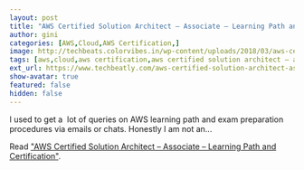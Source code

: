 ```yaml
---
layout: post
title: "AWS Certified Solution Architect – Associate – Learning Path and Certification"
author: gini
categories: [AWS,Cloud,AWS Certification,]
image: http://techbeats.colorvibes.in/wp-content/uploads/2018/03/aws-certified-solution-architect-associate-learning-path-and-certification.jpg
tags: [aws,cloud,aws certification,aws certified solution architect – associate,aws exam,learning path,]
ext_url: https://www.techbeatly.com/aws-certified-solution-architect-associate-learning-path-and-certification/
show-avatar: true
featured: false
hidden: false
---
```


I used to get a  lot of queries on AWS learning path and exam preparation procedures via emails or chats. Honestly I am not an...

Read ["AWS Certified Solution Architect – Associate – Learning Path and Certification"](https://www.techbeatly.com/aws-certified-solution-architect-associate-learning-path-and-certification/).